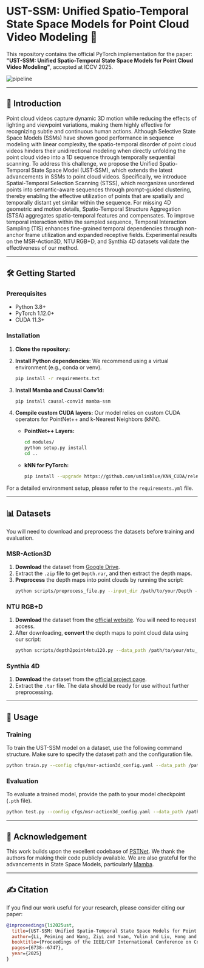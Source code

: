 # UST-SSM: Unified Spatio-Temporal State Space Models for Point Cloud Video Modeling 🚀
This repository contains the official PyTorch implementation for the paper: **"UST-SSM: Unified Spatio-Temporal State Space Models for Point Cloud Video Modeling"**, accepted at ICCV 2025.

![pipeline](assets/pipeline.png)

-----

## 📜 Introduction

Point cloud videos capture dynamic 3D motion while reducing the effects of lighting and viewpoint variations, making them highly effective for recognizing subtle and continuous human actions. Although Selective State Space Models (SSMs) have shown good performance in sequence modeling with linear complexity, the spatio-temporal disorder of point cloud videos hinders their unidirectional modeling when directly unfolding the point cloud video into a 1D sequence through temporally sequential scanning. To address this challenge, we propose the Unified Spatio-Temporal State Space Model (UST-SSM), which extends the latest advancements in SSMs to point cloud videos. Specifically, we introduce Spatial-Temporal Selection Scanning (STSS), which reorganizes unordered points into semantic-aware sequences through prompt-guided clustering, thereby enabling the effective utilization of points that are spatially and temporally distant yet similar within the sequence. For missing 4D geometric and motion details, Spatio-Temporal Structure Aggregation (STSA) aggregates spatio-temporal features and compensates. To improve temporal interaction within the sampled sequence, Temporal Interaction Sampling (TIS) enhances fine-grained temporal dependencies through non-anchor frame utilization and expanded receptive fields. Experimental results on the MSR-Action3D, NTU RGB+D, and Synthia 4D datasets validate the effectiveness of our method.

-----

## 🛠️ Getting Started

### Prerequisites

  * Python 3.8+
  * PyTorch 1.12.0+
  * CUDA 11.3+

### Installation

1.  **Clone the repository:**

2.  **Install Python dependencies:**
    We recommend using a virtual environment (e.g., conda or venv).

    ```bash
    pip install -r requirements.txt
    ```

3.  **Install Mamba and Causal Conv1d:**

    ```bash
    pip install causal-conv1d mamba-ssm
    ```

4.  **Compile custom CUDA layers:**
    Our model relies on custom CUDA operators for PointNet++ and k-Nearest Neighbors (kNN).

      * **PointNet++ Layers:**
        ```bash
        cd modules/
        python setup.py install
        cd ..
        ```
      * **kNN for PyTorch:**
        ```bash
        pip install --upgrade https://github.com/unlimblue/KNN_CUDA/releases/download/0.2/KNN_CUDA-0.2-py3-none-any.whl
        ```

For a detailed environment setup, please refer to the `requirements.yml` file.

-----

## 📊 Datasets

You will need to download and preprocess the datasets before training and evaluation.

### MSR-Action3D

1.  **Download** the dataset from [Google Drive](https://drive.google.com/file/d/1djwAK3oZTAIFbCz531eClxINmsZgGO_H/view?usp=sharing).
2.  Extract the `.zip` file to get `Depth.rar`, and then extract the depth maps.
3.  **Preprocess** the depth maps into point clouds by running the script:
    ```bash
    python scripts/preprocess_file.py --input_dir /path/to/your/Depth --output_dir /path/to/processed_data --num_cpu 11
    ```

### NTU RGB+D

1.  **Download** the dataset from the [official website](https://rose1.ntu.edu.sg/dataset/actionRecognition/). You will need to request access.
2.  After downloading, **convert** the depth maps to point cloud data using our script:
    ```bash
    python scripts/depth2point4ntu120.py --data_path /path/to/your/ntu_dataset
    ```

### Synthia 4D

1.  **Download** the dataset from the [official project page](http://cvgl.stanford.edu/data2/Synthia4D.tar).
2.  Extract the `.tar` file. The data should be ready for use without further preprocessing.

-----

## 🚀 Usage

### Training

To train the UST-SSM model on a dataset, use the following command structure. Make sure to specify the dataset path and the configuration file.

```bash
python train.py --config cfgs/msr-action3d_config.yaml --data_path /path/to/processed_data
```

### Evaluation

To evaluate a trained model, provide the path to your model checkpoint (`.pth` file).

```bash
python test.py --config cfgs/msr-action3d_config.yaml --data_path /path/to/processed_data --checkpoint /path/to/your/model.pth
```

-----

## 🙏 Acknowledgement

This work builds upon the excellent codebase of [PSTNet](https://github.com/hehefan/Point-Spatio-Temporal-Convolution). We thank the authors for making their code publicly available. We are also grateful for the advancements in State Space Models, particularly [Mamba](https://github.com/state-spaces/mamba).

-----

## ✍️ Citation

If you find our work useful for your research, please consider citing our paper:

```bibtex
@inproceedings{li2025ust,
  title={UST-SSM: Unified Spatio-Temporal State Space Models for Point Cloud Video Modeling},
  author={Li, Peiming and Wang, Ziyi and Yuan, Yulin and Liu, Hong and Meng, Xiangming and Yuan, Junsong and Liu, Mengyuan},
  booktitle={Proceedings of the IEEE/CVF International Conference on Computer Vision},
  pages={6738--6747},
  year={2025}
}
```
